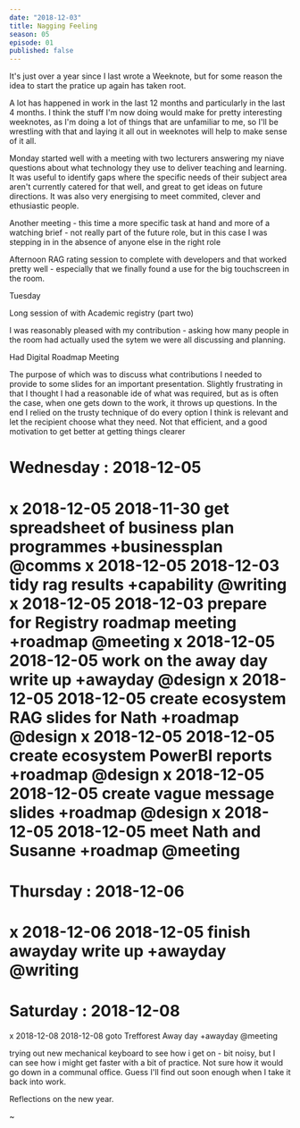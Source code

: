 ```yaml
---
date: "2018-12-03"
title: Nagging Feeling
season: 05
episode: 01
published: false
---
```


It's just over a year since I last wrote a Weeknote, but for some reason the idea to start the pratice up again has taken root.

A lot has happened in work in the last 12 months and particularly in the last 4 months. I think the stuff I'm now doing would make for pretty interesting weeknotes, as I'm doing a lot of things that are unfamiliar to me, so I'll be wrestling with that and laying it all out in weeknotes will help to make sense of it all.

Monday started well with a meeting with two lecturers answering my niave questions about what technology they use to deliver teaching and learning. It was useful to identify gaps where the specific needs of their subject area aren't currently catered for that well, and great to get ideas on future directions. It was also very energising to meet commited, clever and ethusiastic people.

Another meeting - this time a more specific task at hand and more of a watching brief - not really part of the future role, but in this case I was stepping in in the absence of anyone else in the right role

Afternoon RAG rating session to complete with developers and that worked pretty well - especially that we finally found a use for the big touchscreen in the room.

Tuesday 

Long session of with Academic registry (part two)

I was reasonably pleased with my contribution - asking how many people in the room had actually used the sytem we were all discussing and planning.

Had Digital Roadmap Meeting

The purpose of which was to discuss what contributions I needed to provide to some slides for an important presentation. Slightly frustrating in that I thought I had a reasonable ide of what was required, but as is often the case, when one gets down to the work, it throws up questions. In the end I relied on the trusty technique of do every option I think is relevant and let the recipient choose what they need. Not that efficient, and a good motivation to get better at getting things clearer

Wednesday : 2018-12-05
==========================
x 2018-12-05 2018-11-30 get spreadsheet of business plan programmes +businessplan @comms
x 2018-12-05 2018-12-03 tidy rag results +capability @writing
x 2018-12-05 2018-12-03 prepare for Registry roadmap meeting +roadmap @meeting
x 2018-12-05 2018-12-05 work on the away day write up +awayday @design
x 2018-12-05 2018-12-05 create ecosystem RAG slides for Nath +roadmap @design
x 2018-12-05 2018-12-05 create ecosystem PowerBI reports +roadmap @design
x 2018-12-05 2018-12-05 create vague message slides +roadmap @design
x 2018-12-05 2018-12-05 meet Nath and Susanne +roadmap @meeting
==========================
Thursday : 2018-12-06 
==========================
x 2018-12-06 2018-12-05 finish awayday write up +awayday @writing
==========================
Saturday : 2018-12-08 
==========================
x 2018-12-08 2018-12-08 goto Trefforest Away day +awayday @meeting

trying out new mechanical keyboard to see how i get on - bit noisy, but I can see how i might get faster with a bit of practice. Not sure how it would go down in a communal office. Guess I'll find out soon enough when I take it back into work.

Reflections on the new year.

~